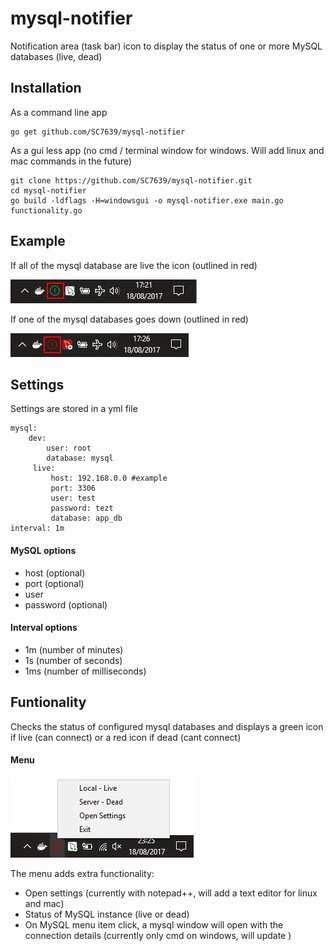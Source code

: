 # mysql-notifier
Notification area (task bar) icon to display the status of one or more MySQL databases (live, dead)

## Installation
As a command line app
```
go get github.com/SC7639/mysql-notifier
```

As a gui less app (no cmd / terminal window for windows. Will add linux and mac commands in the future)
```
git clone https://github.com/SC7639/mysql-notifier.git
cd mysql-notifier
go build -ldflags -H=windowsgui -o mysql-notifier.exe main.go functionality.go
```
## Example
If all of the mysql database are live the icon (outlined in red)

![All Live](/images/readme-all-live.png)

If one of the mysql databases goes down (outlined in red)

![Dead](/images/readme-dead.png)

## Settings
Settings are stored in a yml file
```
mysql:
    dev:
        user: root
        database: mysql
     live:
         host: 192.168.0.0 #example
         port: 3306
         user: test
         password: tezt
         database: app_db
interval: 1m
```

#### MySQL options

- host (optional)
- port (optional)
- user
- password (optional)

#### Interval options

- 1m (number of minutes)
- 1s (number of seconds)
- 1ms (number of milliseconds)

## Funtionality

Checks the status of configured mysql databases and displays a green icon if live (can connect) or a red icon if dead (cant connect)

#### Menu

![Icon Menu](/images/readme-menu.png)

The menu adds extra functionality:

- Open settings (currently with notepad++, will add a text editor for linux and mac)
- Status of MySQL instance (live or dead)
- On MySQL menu item click, a mysql window will open with the connection details (currently only cmd on windows, will update )

